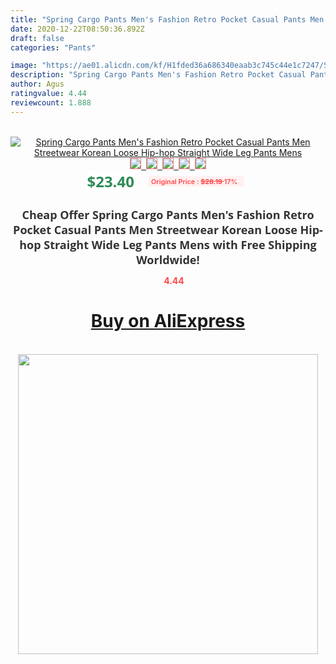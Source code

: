 ```yaml
---
title: "Spring Cargo Pants Men's Fashion Retro Pocket Casual Pants Men Streetwear Korean Loose Hip-hop Straight Wide Leg Pants Mens"
date: 2020-12-22T08:50:36.892Z
draft: false
categories: "Pants"

image: "https://ae01.alicdn.com/kf/H1fded36a686340eaab3c745c44e1c7247/Spring-Cargo-Pants-Men-s-Fashion-Retro-Pocket-Casual-Pants-Men-Streetwear-Korean-Loose-Hip-hop.jpg"
description: "Spring Cargo Pants Men's Fashion Retro Pocket Casual Pants Men Streetwear Korean Loose Hip-hop Straight Wide Leg Pants Mens"
author: Agus
ratingvalue: 4.44
reviewcount: 1.888
---
```

<br>
<div style="text-align: center;">
<a href="https://s.click.aliexpress.com/e/_9RPuVJ" target="_blank" rel="nofollow noopener noreferrer"><img alt="Spring Cargo Pants Men's Fashion Retro Pocket Casual Pants Men Streetwear Korean Loose Hip-hop Straight Wide Leg Pants Mens" class="magnifier-image" src="https://ae01.alicdn.com/kf/H1fded36a686340eaab3c745c44e1c7247/Spring-Cargo-Pants-Men-s-Fashion-Retro-Pocket-Casual-Pants-Men-Streetwear-Korean-Loose-Hip-hop.jpg_640x640.jpg">
<br>
<img style="border:1px solid salmon" src="https://ae01.alicdn.com/kf/H1fded36a686340eaab3c745c44e1c7247/Spring-Cargo-Pants-Men-s-Fashion-Retro-Pocket-Casual-Pants-Men-Streetwear-Korean-Loose-Hip-hop.jpg_120x120.jpg">&nbsp;&nbsp;<img style="border:1px solid salmon" src="https://ae01.alicdn.com/kf/Haa5b925f65d04a0293b03bde3c7642e6S/Spring-Cargo-Pants-Men-s-Fashion-Retro-Pocket-Casual-Pants-Men-Streetwear-Korean-Loose-Hip-hop.jpg_120x120.jpg">&nbsp;&nbsp;<img style="border:1px solid salmon" src="https://ae01.alicdn.com/kf/H0727f019d610421a910fa4c05ecc795fw/Spring-Cargo-Pants-Men-s-Fashion-Retro-Pocket-Casual-Pants-Men-Streetwear-Korean-Loose-Hip-hop.jpg_120x120.jpg">&nbsp;&nbsp;<img style="border:1px solid salmon" src="https://ae01.alicdn.com/kf/Ha21cb67176c5410495c4845b42e17c78E/Spring-Cargo-Pants-Men-s-Fashion-Retro-Pocket-Casual-Pants-Men-Streetwear-Korean-Loose-Hip-hop.jpg_120x120.jpg">&nbsp;&nbsp;<img style="border:1px solid salmon" src="https://ae01.alicdn.com/kf/Hcb87c3722b2a40e49716e91e894e23feo/Spring-Cargo-Pants-Men-s-Fashion-Retro-Pocket-Casual-Pants-Men-Streetwear-Korean-Loose-Hip-hop.jpg_120x120.jpg"></a></div><br0>
<div style="text-align: center;"><span style="background-color: white; border: 0px; box-sizing: border-box; color: seagreen; display: inline-block; font-family: &quot;open sans&quot; , &quot;arial&quot; , &quot;helvetica&quot; , sans-serif , &quot;heiti&quot;; font-size: 24px; font-stretch: inherit; font-weight: 700; line-height: inherit; margin: 0px 10px 0px 0px; padding: 0px; vertical-align: middle;">$23.40 </span>
<span style="background: rgb(255 , 241 , 241); border-radius: 3px; border: 0px; box-sizing: border-box; color: #ff4747; display: inline-block; font-family: inherit; font-size: 12px; font-stretch: inherit; font-style: inherit; font-variant: inherit; font-weight: 600; line-height: inherit; margin: 0px; padding: 2px 5px; transform: scale(0.9); vertical-align: middle;">Original Price : <b style="text-decoration: line-through;">$28.19 </b> 17%&nbsp;&nbsp;</span></div>
<h1 style="color: #333333; display: inline-block; font-family: &quot;open sans&quot; , &quot;arial&quot; , &quot;helvetica&quot; , sans-serif , &quot;heiti&quot;; font-size: 18px; font-stretch: inherit; font-weight: 700; text-align: center;">Cheap Offer Spring Cargo Pants Men's Fashion Retro Pocket Casual Pants Men Streetwear Korean Loose Hip-hop Straight Wide Leg Pants Mens with Free Shipping Worldwide!</h1>
<div style="color: #ff4747; text-align: center;">
<img src="https://4.bp.blogspot.com/-M0ZcTcb-5uY/XleCXlxnR4I/AAAAAAAAAEc/OrjgMkXV1oMQFaCRZj5HQwOCBcu3w1FegCPcBGAYYCw/s1600/star.png" style="height: 15px;">&nbsp;<b>4.44</b></div>
<div class="button_cont" align="center"><a class="buynow_a" href="https://s.click.aliexpress.com/e/_9RPuVJ" target="_blank" rel="nofollow noopener noreferrer"><H1>Buy on AliExpress</H1></a></div><br>
<div class="separator" style="clear: both; text-align: center;">
<img src="https://lh3.googleusercontent.com/-pTy5HemUv9M/XlePHvY0dAI/AAAAAAAAAE4/0nX5iRUoIWY8eMW9Dpxeirr157OZliDIgCLcBGAsYHQ/s1600/badge.gif" width="480">
</div>
